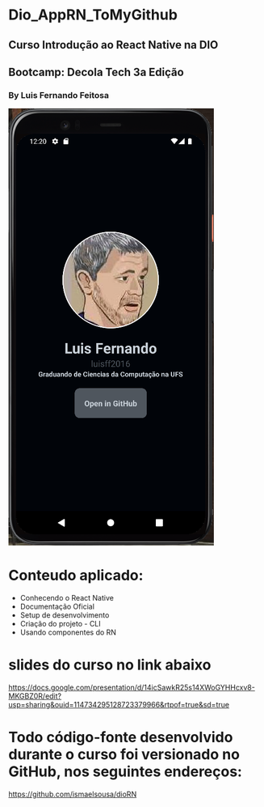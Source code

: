 # Dio_AppRN_ToMyGithub

## Curso Introdução ao React Native na DIO

## Bootcamp: Decola Tech 3a Edição

### By Luis Fernando Feitosa

![](Tela_App_RN_ToMyGithub.png)

# Conteudo aplicado:
- Conhecendo o React Native
- Documentação Oficial
- Setup de desenvolvimento
- Criação do projeto - CLI 
- Usando componentes do RN

# slides do curso no link abaixo
https://docs.google.com/presentation/d/14icSawkR25s14XWoGYHHcxv8-MKGBZ0R/edit?usp=sharing&ouid=114734295128723379966&rtpof=true&sd=true

# Todo código-fonte desenvolvido durante o curso foi versionado no GitHub, nos seguintes endereços:
https://github.com/ismaelsousa/dioRN
